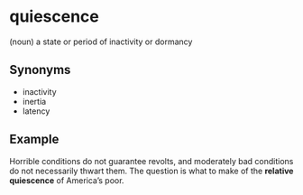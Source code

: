 # quiescence

(noun) a state or period of inactivity or dormancy

## Synonyms

+ inactivity
+ inertia
+ latency

## Example

Horrible conditions do not guarantee revolts, and moderately bad conditions do not necessarily thwart them. The question is what to make of the **relative quiescence** of America’s poor.
